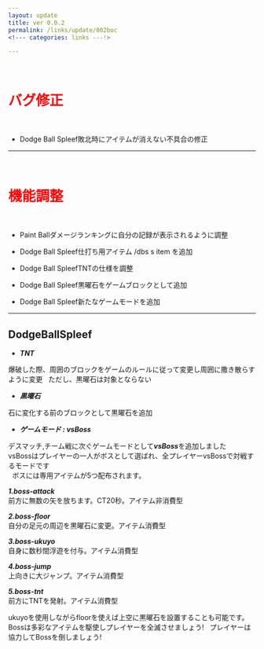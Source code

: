 ```yaml
---
layout: update
title: ver 0.0.2
permalink: /links/update/002boc
<!--- categories: links ---!>

---
```

<br>
<h1 id="1"><font color="red">バグ修正</font></h1><br>

+ <span class="green-badge">Dodge Ball Spleef</span>敗北時にアイテムが消えない不具合の修正


-----------------------------------------------------------

<br>
<h1 id="1"><font color="red">機能調整</font></h1><br>

+ <span class="blue-badge">Paint Ball</span>ダメージランキングに自分の記録が表示されるように調整

+ <span class="green-badge">Dodge Ball Spleef</span>仕打ち用アイテム /dbs s item を追加

+ <span class="green-badge">Dodge Ball Spleef</span>TNTの仕様を調整

+ <span class="green-badge">Dodge Ball Spleef</span>黒曜石をゲームブロックとして追加

+ <span class="green-badge">Dodge Ball Spleef</span>新たなゲームモードを追加  

-----------------------------------------------------------
## DodgeBallSpleef  

+ ***TNT***  

爆破した際、周囲のブロックをゲームのルールに従って変更し周囲に撒き散らすように変更  
ただし、黒曜石は対象とならない  

+ ***黒曜石***

石に変化する前のブロックとして黒曜石を追加  

+ ***ゲームモード : vsBoss***

デスマッチ,チーム戦に次ぐゲームモードとして***vsBoss***を追加しました  
vsBossはプレイヤーの一人がボスとして選ばれ、全プレイヤーvsBossで対戦するモードです  
  
ボスには専用アイテムが5つ配布されます。

***1.boss-attack***<br>
前方に無数の矢を放ちます。CT20秒。アイテム非消費型<br>

***2.boss-floor***<br>
自分の足元の周辺を黒曜石に変更。アイテム消費型<br>

***3.boss-ukuyo***<br>
自身に数秒間浮遊を付与。アイテム消費型<br>

***4.boss-jump***<br>
上向きに大ジャンプ。アイテム消費型<br>

***5.boss-tnt***<br>
前方にTNTを発射。アイテム消費型<br>


ukuyoを使用しながらfloorを使えば上空に黒曜石を設置することも可能です。  
Bossは多彩なアイテムを駆使しプレイヤーを全滅させましょう!    
プレイヤーは協力してBossを倒しましょう!  











